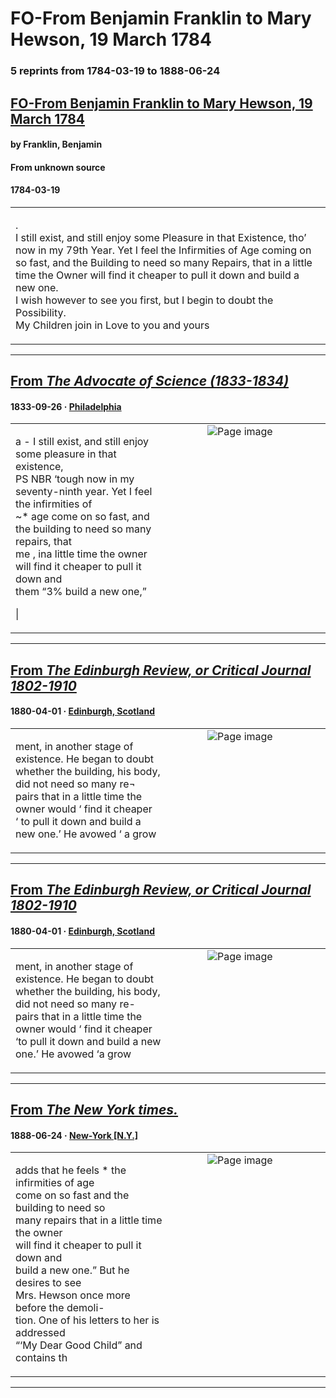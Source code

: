 
# FO-From Benjamin Franklin to Mary Hewson, 19 March 1784

### 5 reprints from 1784-03-19 to 1888-06-24

## [FO-From Benjamin Franklin to Mary Hewson, 19 March 1784](https://founders.archives.gov/documents/Franklin/01-42-02-0036)

#### by Franklin, Benjamin

#### From unknown source

#### 1784-03-19

<table style="width: 100%;"><tr><td style="width: 50%">

.  
I still exist, and still enjoy some Pleasure in that Existence, tho’ now in my 79th Year. Yet I feel the Infirmities of Age coming on so fast, and the Building to need so many Repairs, that in a little time the Owner will find it cheaper to pull it down and build a new one.  
I wish however to see you first, but I begin to doubt the Possibility.  
My Children join in Love to you and yours
</td></tr></table>

---

## [From _The Advocate of Science (1833-1834)_](https://archive.org/details/sim_advocate-of-science-a-popular-scientific-journal_1833-09-26_1_27-28/page/n4/mode/1up?view=theater)

#### 1833-09-26 &middot; [Philadelphia](http://dbpedia.org/resource/Philadelphia)

<table style="width: 100%;"><tr><td style="width: 50%">

  
a - I still exist, and still enjoy some pleasure in that existence,  
PS NBR ‘tough now in my seventy-ninth year. Yet I feel the infirmities of  
~* age come on so fast, and the building to need so many repairs, that  
me , ina little time the owner will find it cheaper to pull it down and  
them “3% build a new one,”  
  
|
</td><td style="width: 50%; max-height: 75%; margin: auto; display: block;">
<img alt="Page image" src="https://iiif.archive.org/iiif/sim_advocate-of-science-a-popular-scientific-journal_1833-09-26_1_27-28&#0036;4/pct:0.000000,45.004112,43.717277,43.194901/,600/0/default.jpg"/>
</td>
</tr></table>

---

## [From _The Edinburgh Review, or Critical Journal 1802-1910_](https://archive.org/details/sim_edinburgh-review-critical-journal_1880-04_151_310/page/n67/mode/1up?view=theater)

#### 1880-04-01 &middot; [Edinburgh, Scotland](http://dbpedia.org/resource/Edinburgh)

<table style="width: 100%;"><tr><td style="width: 50%">

  
ment, in another stage of existence. He began to doubt  
whether the building, his body, did not need so many re¬  
pairs that in a little time the owner would ‘ find it cheaper  
‘ to pull it down and build a new one.’ He avowed ‘ a grow
</td><td style="width: 50%; max-height: 75%; margin: auto; display: block;">
<img alt="Page image" src="https://iiif.archive.org/iiif/sim_edinburgh-review-critical-journal_1880-04_151_310&#0036;67/pct:23.472505,25.029940,67.362525,6.107784/600,/0/default.jpg"/>
</td>
</tr></table>

---

## [From _The Edinburgh Review, or Critical Journal 1802-1910_](https://archive.org/details/sim_edinburgh-review-critical-journal_1880-04_151_310_0/page/n67/mode/1up?view=theater)

#### 1880-04-01 &middot; [Edinburgh, Scotland](http://dbpedia.org/resource/Edinburgh)

<table style="width: 100%;"><tr><td style="width: 50%">

  
ment, in another stage of existence. He began to doubt  
whether the building, his body, did not need so many re-  
pairs that in a little time the owner would ‘ find it cheaper  
‘to pull it down and build a new one.’ He avowed ‘a grow
</td><td style="width: 50%; max-height: 75%; margin: auto; display: block;">
<img alt="Page image" src="https://iiif.archive.org/iiif/sim_edinburgh-review-critical-journal_1880-04_151_310_0&#0036;67/pct:21.736948,23.623011,66.516064,6.211750/600,/0/default.jpg"/>
</td>
</tr></table>

---

## [From _The New York times._](https://archive.org/details/sim_new-york-times_1888-06-24_37_11487/page/n11/mode/1up?view=theater)

#### 1888-06-24 &middot; [New-York [N.Y.]](http://dbpedia.org/resource/New_York_City)

<table style="width: 100%;"><tr><td style="width: 50%">

  
adds that he feels * the infirmities of age  
come on so fast and the building to need so  
many repairs that in a little time the owner  
will find it cheaper to pull it down and  
build a new one.” But he desires to see  
Mrs. Hewson once more before the demoli-  
tion. One of his letters to her is addressed  
“‘My Dear Good Child” and contains th
</td><td style="width: 50%; max-height: 75%; margin: auto; display: block;">
<img alt="Page image" src="https://iiif.archive.org/iiif/sim_new-york-times_1888-06-24_37_11487&#0036;11/pct:4.862637,59.532991,12.706044,3.266924/600,/0/default.jpg"/>
</td>
</tr></table>

---

